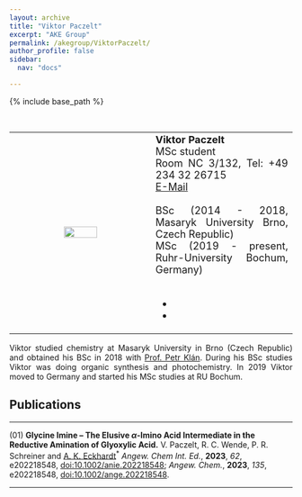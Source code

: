 ```yaml
---
layout: archive
title: "Viktor Paczelt"
excerpt: "AKE Group"
permalink: /akegroup/ViktorPaczelt/
author_profile: false
sidebar:
  nav: "docs"

---
```


{% include base_path %}

<font size="2"><br/></font>
<table> <style>table, th, td {border: transparent;}</style> <tr>
<td style="width:50%;" align="center" valign="middle"><img src="https://AKEckhardt.github.io/images/ViktorPaczelt.jpg" width="50%" height="auto%" align="middle"></td>
<td style="width:50%;" align="justify" valign="middle">
<font size="4">
<b>Viktor Paczelt</b><br/>
MSc student<br/>
Room NC 3/132, Tel: +49 234 32 26715<br/>
<a href="mailto:Viktor.Paczelt@ruhr-uni-bochum.de">E-Mail</a><br/>
<br/>
BSc (2014 - 2018, Masaryk University Brno, Czech Republic)<br/>
MSc (2019 - present, Ruhr-University Bochum, Germany)<br/>
<br/>
<div class="page__footer-follow">
<ul class="social-icons">
<li><a href="https://linkedin.com/in/viktor-paczelt-4105ba179/"><i class="fab fa-linkedin fa-3x" style="color:rgb(73,78,82)" aria-hidden="true"></i></a></li>
<li><a href="https://orcid.org/0000-0003-3785-6833"><i class="ai ai-orcid-square ai-3x" style="color:rgb(73,78,82)" aria-hidden="true"></i></a></li>
</ul>
</div>
</font>
</td>
</tr></table>

<p style='text-align: justify;'>
Viktor studied chemistry at Masaryk University in Brno (Czech Republic) and obtained his BSc in 2018 with <a href="http://photochem.sci.muni.cz/">Prof. Petr Klán</a>. During his BSc studies Viktor was doing organic synthesis and photochemistry. In 2019 Viktor moved to Germany and started his MSc studies at RU Bochum.
</p>




Publications
------
___

(01) <b>Glycine Imine – The Elusive <i>α</i>-Imino Acid Intermediate in the Reductive Amination of Glyoxylic Acid.</b> V. Paczelt, R. C. Wende, P. R. Schreiner and <u>A. K. Eckhardt</u><sup>*</sup> <i>Angew. Chem Int. Ed.</i>, <b>2023</b>, <i>62</i>, e202218548, [doi:10.1002/anie.202218548](https://doi.org/10.1002/anie.202218548); <i>Angew. Chem.</i>, <b>2023</b>, <i>135</i>, e202218548, [doi:10.1002/ange.202218548](https://doi.org/10.1002/ange.202218548). 


___









